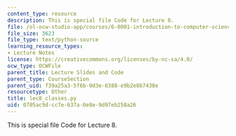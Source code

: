 ```yaml
---
content_type: resource
description: This is special file Code for Lecture 8.
file: /ol-ocw-studio-app/courses/6-0001-introduction-to-computer-science-and-programming-in-python-fall-2016/0705ac9dcc7e637a0e8e9d97eb258a26_lec8_classes.py
file_size: 3623
file_type: text/python-source
learning_resource_types:
- Lecture Notes
license: https://creativecommons.org/licenses/by-nc-sa/4.0/
ocw_type: OCWFile
parent_title: Lecture Slides and Code
parent_type: CourseSection
parent_uid: f39a25a3-5f6b-0d3e-6388-e9b2e8b7438e
resourcetype: Other
title: lec8_classes.py
uid: 0705ac9d-cc7e-637a-0e8e-9d97eb258a26
---
```

This is special file Code for Lecture 8.